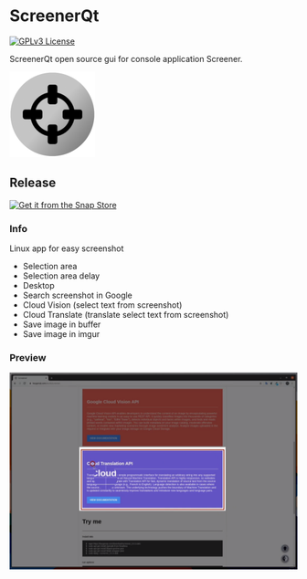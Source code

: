 ScreenerQt
===================

[![GPLv3 License](https://img.shields.io/badge/License-GPL%20v3-yellow.svg)](https://opensource.org/licenses/)

ScreenerQt open source gui for console application Screener.

![picture](data/logo-small.png)

## Release

[![Get it from the Snap Store](https://snapcraft.io/static/images/badges/en/snap-store-black.svg)](https://snapcraft.io/screener)

### Info

Linux app for easy screenshot

* Selection area
* Selection area delay
* Desktop
* Search screenshot in Google
* Cloud Vision (select text from screenshot)
* Cloud Translate (translate select text from screenshot)
* Save image in buffer
* Save image in imgur

### Preview

![picture](data/preview2.png)